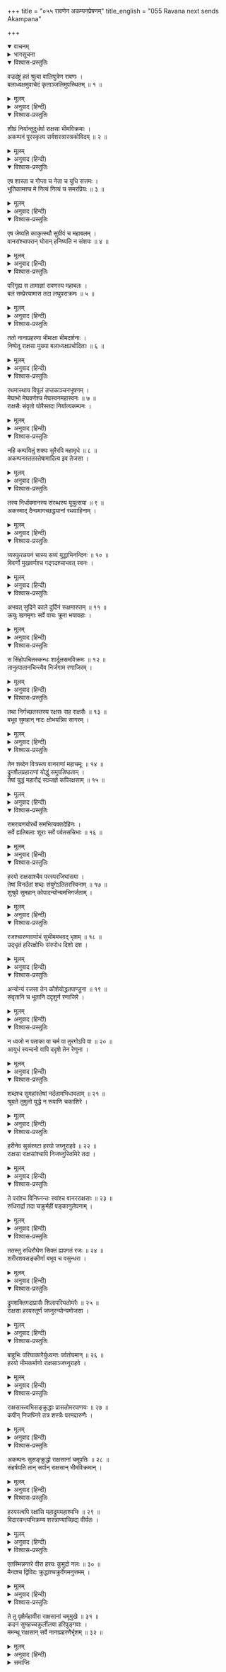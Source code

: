 +++
title = "०५५ रावणेन अकम्पनप्रेषणम्"
title_english = "055 Ravana next sends Akampana"

+++
<details open><summary>वाचनम्</summary>
<div caption="श्रीराम-हरिसीताराममूर्ति-घनपाठिभ्यां वचनम्" class="audioEmbed" src="https://archive.org/download/Ramayana-recitation-Sriram-harisItArAmamUrti-Ghanapaati-v2/Kanda_6/Kanda_6_YK-055-Ravana_next_sends_Akampana_0.mp3"></div>
</details>

<details><summary>भागसूचना</summary>

55. रावणकी आज्ञासे अकम्पन आदि राक्षसोंका युद्धमें आना और वानरोंके साथ उनका घोर युद्ध
</details>

<details open><summary>विश्वास-प्रस्तुतिः</summary>

वज्रदंष्ट्रं हतं श्रुत्वा वालिपुत्रेण रावणः ।  
बलाध्यक्षमुवाचेदं कृताञ्जलिमुपस्थितम् ॥ १ ॥
</details>

<details><summary>मूलम्</summary>

वज्रदंष्ट्रं हतं श्रुत्वा वालिपुत्रेण रावणः ।  
बलाध्यक्षमुवाचेदं कृताञ्जलिमुपस्थितम् ॥ १ ॥
</details>

<details><summary>अनुवाद (हिन्दी)</summary>

वालिपुत्र अङ्गदके हाथसे वज्रदंष्ट्रके मारे जानेका समाचार सुनकर रावणने हाथ जोड़कर अपने पास खड़े हुए सेनापति प्रहस्तसे कहा— ॥ १ ॥
</details>

<details open><summary>विश्वास-प्रस्तुतिः</summary>

शीघ्रं निर्यान्तुदुर्धर्षा राक्षसा भीमविक्रमाः ।  
अकम्पनं पुरस्कृत्य सर्वशस्त्रास्त्रकोविदम् ॥ २ ॥
</details>

<details><summary>मूलम्</summary>

शीघ्रं निर्यान्तुदुर्धर्षा राक्षसा भीमविक्रमाः ।  
अकम्पनं पुरस्कृत्य सर्वशस्त्रास्त्रकोविदम् ॥ २ ॥
</details>

<details><summary>अनुवाद (हिन्दी)</summary>

‘अकम्पन सम्पूर्ण अस्त्र-शस्त्रोंके ज्ञाता हैं, अतः उन्हींको आगे करके भयंकर पराक्रमी दुर्धर्ष राक्षस शीघ्र यहाँसे युद्धके लिये जायँ ॥ २ ॥
</details>

<details open><summary>विश्वास-प्रस्तुतिः</summary>

एष शास्ता च गोप्ता च नेता च युधि सत्तमः ।  
भूतिकामश्च मे नित्यं नित्यं च समरप्रियः ॥ ३ ॥
</details>

<details><summary>मूलम्</summary>

एष शास्ता च गोप्ता च नेता च युधि सत्तमः ।  
भूतिकामश्च मे नित्यं नित्यं च समरप्रियः ॥ ३ ॥
</details>

<details><summary>अनुवाद (हिन्दी)</summary>

‘अकम्पनको युद्ध सदा ही प्रिय है । ये सर्वदा मेरी उन्नति चाहते हैं । इन्हें युद्धमें एक श्रेष्ठ योद्धा माना गया है । ये शत्रुओंको दण्ड देने, अपने सैनिकोंकी रक्षा करने तथा रणभूमिमें सेनाका संचालन करनेमें समर्थ हैं ॥ ३ ॥
</details>

<details open><summary>विश्वास-प्रस्तुतिः</summary>

एष जेष्यति काकुत्स्थौ सुग्रीवं च महाबलम् ।  
वानरांश्चापरान् घोरान् हनिष्यति न संशयः ॥ ४ ॥
</details>

<details><summary>मूलम्</summary>

एष जेष्यति काकुत्स्थौ सुग्रीवं च महाबलम् ।  
वानरांश्चापरान् घोरान् हनिष्यति न संशयः ॥ ४ ॥
</details>

<details><summary>अनुवाद (हिन्दी)</summary>

‘अकम्पन दोनों भाई श्रीराम और लक्ष्मणको तथा महाबली सुग्रीवको भी परास्त कर देंगे और दूसरे-दूसरे भयानक वानरोंका भी संहार कर डालेंगे, इसमें संशय नहीं है’ ॥ ४ ॥
</details>

<details open><summary>विश्वास-प्रस्तुतिः</summary>

परिगृह्य स तामाज्ञां रावणस्य महाबलः ।  
बलं सम्प्रेरयामास तदा लघुपराक्रमः ॥ ५ ॥
</details>

<details><summary>मूलम्</summary>

परिगृह्य स तामाज्ञां रावणस्य महाबलः ।  
बलं सम्प्रेरयामास तदा लघुपराक्रमः ॥ ५ ॥
</details>

<details><summary>अनुवाद (हिन्दी)</summary>

रावणकी उस आज्ञाको शिरोधार्य करके शीघ्र-पराक्रमी महाबली सेनाध्यक्षने उस समय युद्धके लिये सेना भेजी ॥ ५ ॥
</details>

<details open><summary>विश्वास-प्रस्तुतिः</summary>

ततो नानाप्रहरणा भीमाक्षा भीमदर्शनाः ।  
निष्पेतू राक्षसा मुख्या बलाध्यक्षप्रचोदिताः ॥ ६ ॥
</details>

<details><summary>मूलम्</summary>

ततो नानाप्रहरणा भीमाक्षा भीमदर्शनाः ।  
निष्पेतू राक्षसा मुख्या बलाध्यक्षप्रचोदिताः ॥ ६ ॥
</details>

<details><summary>अनुवाद (हिन्दी)</summary>

सेनापतिसे प्रेरित हो भयानक नेत्रोंवाले मुख्य-मुख्य भयंकर राक्षस नाना प्रकारके अस्त्र-शस्त्र लिये नगरसे बाहर निकले ॥ ६ ॥
</details>

<details open><summary>विश्वास-प्रस्तुतिः</summary>

रथमास्थाय विपुलं तप्तकाञ्चनभूषणम् ।  
मेघाभो मेघवर्णश्च मेघस्वनमहास्वनः ॥ ७ ॥  
राक्षसैः संवृतो घोरैस्तदा निर्यात्यकम्पनः ।
</details>

<details><summary>मूलम्</summary>

रथमास्थाय विपुलं तप्तकाञ्चनभूषणम् ।  
मेघाभो मेघवर्णश्च मेघस्वनमहास्वनः ॥ ७ ॥  
राक्षसैः संवृतो घोरैस्तदा निर्यात्यकम्पनः ।
</details>

<details><summary>अनुवाद (हिन्दी)</summary>

उसी समय तपे हुए सोनेसे विभूषित विशाल रथपर आरूढ़ हो घोर राक्षसोंसे घिरा हुआ अकम्पन भी निकला । वह मेघके समान विशाल था, मेघके समान ही उसका रंग था और मेघके ही तुल्य उसकी गर्जना थी ॥ ७ १/२ ॥
</details>

<details open><summary>विश्वास-प्रस्तुतिः</summary>

नहि कम्पयितुं शक्यः सुरैरपि महामृधे ॥ ८ ॥  
अकम्पनस्ततस्तेषामादित्य इव तेजसा ।
</details>

<details><summary>मूलम्</summary>

नहि कम्पयितुं शक्यः सुरैरपि महामृधे ॥ ८ ॥  
अकम्पनस्ततस्तेषामादित्य इव तेजसा ।
</details>

<details><summary>अनुवाद (हिन्दी)</summary>

महासमरमें देवता भी उसे कम्पित नहीं कर सकते थे, इसीलिये वह अकम्पन नामसे विख्यात था और राक्षसोंमें सूर्यके समान तेजस्वी था ॥ ८ १/२ ॥
</details>

<details open><summary>विश्वास-प्रस्तुतिः</summary>

तस्य निर्धावमानस्य संरब्धस्य युयुत्सया ॥ ९ ॥  
अकस्माद् दैन्यमागच्छद्धयानां रथवाहिनाम् ।
</details>

<details><summary>मूलम्</summary>

तस्य निर्धावमानस्य संरब्धस्य युयुत्सया ॥ ९ ॥  
अकस्माद् दैन्यमागच्छद्धयानां रथवाहिनाम् ।
</details>

<details><summary>अनुवाद (हिन्दी)</summary>

रोषावेशसे भरकर युद्धकी इच्छासे धावा करनेवाले अकम्पनके रथमें जुते हुए घोड़ोंका मन अकस्मात् दीनभावको प्राप्त हो गया ॥ ९ १/२ ॥
</details>

<details open><summary>विश्वास-प्रस्तुतिः</summary>

व्यस्फुरन्नयनं चास्य सव्यं युद्धाभिनन्दिनः ॥ १० ॥  
विवर्णो मुखवर्णश्च गद‍्गदश्चाभवत् स्वनः ।
</details>

<details><summary>मूलम्</summary>

व्यस्फुरन्नयनं चास्य सव्यं युद्धाभिनन्दिनः ॥ १० ॥  
विवर्णो मुखवर्णश्च गद‍्गदश्चाभवत् स्वनः ।
</details>

<details><summary>अनुवाद (हिन्दी)</summary>

यद्यपि अकम्पन युद्धका अभिनन्दन करनेवाला था, तथापि उस समय उसकी बायीं आँख फड़कने लगी । मुखकी कान्ति फीकी पड़ गयी और वाणी गद‍्गद हो गयी ॥
</details>

<details open><summary>विश्वास-प्रस्तुतिः</summary>

अभवत् सुदिने काले दुर्दिनं रूक्षमारुतम् ॥ ११ ॥  
ऊचुः खगमृगाः सर्वे वाचः क्रूरा भयावहाः ।
</details>

<details><summary>मूलम्</summary>

अभवत् सुदिने काले दुर्दिनं रूक्षमारुतम् ॥ ११ ॥  
ऊचुः खगमृगाः सर्वे वाचः क्रूरा भयावहाः ।
</details>

<details><summary>अनुवाद (हिन्दी)</summary>

यद्यपि वह समय सुदिनका था, तथापि सहसा रूखी हवासे युक्त दुर्दिन छा गया । सभी पशु और पक्षी क्रूर एवं भयदायक बोली बोलने लगे ॥ ११ १/२ ॥
</details>

<details open><summary>विश्वास-प्रस्तुतिः</summary>

स सिंहोपचितस्कन्धः शार्दूलसमविक्रमः ॥ १२ ॥  
तानुत्पातानचिन्त्यैव निर्जगाम रणाजिरम् ।
</details>

<details><summary>मूलम्</summary>

स सिंहोपचितस्कन्धः शार्दूलसमविक्रमः ॥ १२ ॥  
तानुत्पातानचिन्त्यैव निर्जगाम रणाजिरम् ।
</details>

<details><summary>अनुवाद (हिन्दी)</summary>

अकम्पनके कन्धे सिंहके समान पुष्ट थे । उसका पराक्रम व्याघ्रके समान था । वह पूर्वोक्त उत्पातोंकी कोई परवा न करके रणभूमिकी ओर चला ॥ १२ १/२ ॥
</details>

<details open><summary>विश्वास-प्रस्तुतिः</summary>

तथा निर्गच्छतस्तस्य रक्षसः सह राक्षसैः ॥ १३ ॥  
बभूव सुमहान् नादः क्षोभयन्निव सागरम् ।
</details>

<details><summary>मूलम्</summary>

तथा निर्गच्छतस्तस्य रक्षसः सह राक्षसैः ॥ १३ ॥  
बभूव सुमहान् नादः क्षोभयन्निव सागरम् ।
</details>

<details><summary>अनुवाद (हिन्दी)</summary>

जिस समय वह राक्षस दूसरे राक्षसोंके साथ लङ्कासे निकला, उस समय ऐसा महान् कोलाहल हुआ कि समुद्रमें भी हलचल-सी मच गयी ॥ १३ १/२ ॥
</details>

<details open><summary>विश्वास-प्रस्तुतिः</summary>

तेन शब्देन वित्रस्ता वानराणां महाचमूः ॥ १४ ॥  
द्रुमशैलप्रहाराणां योद्धुं समुपतिष्ठताम् ।  
तेषां युद्धं महारौद्रं सञ्जज्ञे कपिरक्षसाम् ॥ १५ ॥
</details>

<details><summary>मूलम्</summary>

तेन शब्देन वित्रस्ता वानराणां महाचमूः ॥ १४ ॥  
द्रुमशैलप्रहाराणां योद्धुं समुपतिष्ठताम् ।  
तेषां युद्धं महारौद्रं सञ्जज्ञे कपिरक्षसाम् ॥ १५ ॥
</details>

<details><summary>अनुवाद (हिन्दी)</summary>

उस महान् कोलाहलसे वानरोंकी वह विशाल सेना भयभीत हो गयी । युद्धके लिये उपस्थित हो वृक्षों और शैल-शिखरोंका प्रहार करनेवाले उन वानरों और राक्षसोंमें महाभयंकर युद्ध होने लगा ॥ १४-१५ ॥
</details>

<details open><summary>विश्वास-प्रस्तुतिः</summary>

रामरावणयोरर्थे समभित्यक्तदेहिनः ।  
सर्वे ह्यतिबलाः शूराः सर्वे पर्वतसन्निभाः ॥ १६ ॥
</details>

<details><summary>मूलम्</summary>

रामरावणयोरर्थे समभित्यक्तदेहिनः ।  
सर्वे ह्यतिबलाः शूराः सर्वे पर्वतसन्निभाः ॥ १६ ॥
</details>

<details><summary>अनुवाद (हिन्दी)</summary>

श्रीराम और रावणके निमित्त आत्मत्यागके लिये उद्यत हुए वे समस्त शूरवीर अत्यन्त बलशाली और पर्वतके समान विशालकाय थे ॥ १६ ॥
</details>

<details open><summary>विश्वास-प्रस्तुतिः</summary>

हरयो राक्षसाश्चैव परस्परजिघांसया ।  
तेषां विनर्दतां शब्दः संयुगेऽतितरस्विनाम् ॥ १७ ॥  
शुश्रुवे सुमहान् कोपादन्योन्यमभिगर्जताम् ।
</details>

<details><summary>मूलम्</summary>

हरयो राक्षसाश्चैव परस्परजिघांसया ।  
तेषां विनर्दतां शब्दः संयुगेऽतितरस्विनाम् ॥ १७ ॥  
शुश्रुवे सुमहान् कोपादन्योन्यमभिगर्जताम् ।
</details>

<details><summary>अनुवाद (हिन्दी)</summary>

वानर तथा राक्षस एक-दूसरेके वधकी इच्छासे वहाँ एकत्र हुए थे । वे युद्धस्थलमें अत्यन्त वेगशाली थे । कोलाहल करते और एक-दूसरेको लक्ष्य करके क्रोधपूर्वक गर्जते थे । उनका महान् शब्द सुदूरतक सुनायी देता था ॥ १७ १/२ ॥
</details>

<details open><summary>विश्वास-प्रस्तुतिः</summary>

रजश्चारुणवर्णाभं सुभीममभवद् भृशम् ॥ १८ ॥  
उद‍्धृतं हरिरक्षोभिः संरुरोध दिशो दश ।
</details>

<details><summary>मूलम्</summary>

रजश्चारुणवर्णाभं सुभीममभवद् भृशम् ॥ १८ ॥  
उद‍्धृतं हरिरक्षोभिः संरुरोध दिशो दश ।
</details>

<details><summary>अनुवाद (हिन्दी)</summary>

वानरों और राक्षसोंद्वारा उड़ायी गयी लाल रंगकी धूल बड़ी भयंकर जान पड़ती थी । उसने दसों दिशाओंको आच्छादित कर लिया था ॥ १८ १/२ ॥
</details>

<details open><summary>विश्वास-प्रस्तुतिः</summary>

अन्योन्यं रजसा तेन कौशेयोद्धतपाण्डुना ॥ १९ ॥  
संवृतानि च भूतानि ददृशुर्न रणाजिरे ।
</details>

<details><summary>मूलम्</summary>

अन्योन्यं रजसा तेन कौशेयोद्धतपाण्डुना ॥ १९ ॥  
संवृतानि च भूतानि ददृशुर्न रणाजिरे ।
</details>

<details><summary>अनुवाद (हिन्दी)</summary>

परस्पर उड़ायी हुई वह धूल हिलते हुए रेशमी वस्त्रके समान पाण्डुवर्णकी दिखायी देती थी । उसके द्वारा समराङ्गणमें समस्त प्राणी ढक गये थे । अतः वानर और राक्षस उन्हें देख नहीं पाते थे ॥ १९ १/२ ॥
</details>

<details open><summary>विश्वास-प्रस्तुतिः</summary>

न ध्वजो न पताका वा चर्म वा तुरगोऽपि वा ॥ २० ॥  
आयुधं स्यन्दनो वापि ददृशे तेन रेणुना ।
</details>

<details><summary>मूलम्</summary>

न ध्वजो न पताका वा चर्म वा तुरगोऽपि वा ॥ २० ॥  
आयुधं स्यन्दनो वापि ददृशे तेन रेणुना ।
</details>

<details><summary>अनुवाद (हिन्दी)</summary>

उस धूलसे आच्छादित होनेके कारण ध्वज, पताका, ढाल, घोड़ा, अस्त्र-शस्त्र अथवा रथ कोई भी वस्तु दिखायी नहीं देती थी ॥ २० १/२ ॥
</details>

<details open><summary>विश्वास-प्रस्तुतिः</summary>

शब्दश्च सुमहांस्तेषां नर्दतामभिधावताम् ॥ २१ ॥  
श्रूयते तुमुलो युद्धे न रूपाणि चकाशिरे ।
</details>

<details><summary>मूलम्</summary>

शब्दश्च सुमहांस्तेषां नर्दतामभिधावताम् ॥ २१ ॥  
श्रूयते तुमुलो युद्धे न रूपाणि चकाशिरे ।
</details>

<details><summary>अनुवाद (हिन्दी)</summary>

उन गर्जते और दौड़ते हुए प्राणियोंका महाभयंकर शब्द युद्धस्थलमें सबको सुनायी पड़ता था, परंतु उनके रूप नहीं दिखायी देते थे ॥ २१ १/२ ॥
</details>

<details open><summary>विश्वास-प्रस्तुतिः</summary>

हरीनेव सुसंरुष्टा हरयो जघ्नुराहवे ॥ २२ ॥  
राक्षसा राक्षसांश्चापि निजघ्नुस्तिमिरे तदा ।
</details>

<details><summary>मूलम्</summary>

हरीनेव सुसंरुष्टा हरयो जघ्नुराहवे ॥ २२ ॥  
राक्षसा राक्षसांश्चापि निजघ्नुस्तिमिरे तदा ।
</details>

<details><summary>अनुवाद (हिन्दी)</summary>

अन्धकारसे आच्छादित युद्धस्थलमें अत्यन्त कुपित हुए वानर वानरोंपर ही प्रहार कर बैठते थे तथा राक्षस राक्षसोंको ही मारने लगते थे ॥ २२ १/२ ॥
</details>

<details open><summary>विश्वास-प्रस्तुतिः</summary>

ते परांश्च विनिघ्नन्तः स्वांश्च वानरराक्षसाः ॥ २३ ॥  
रुधिरार्द्रां तदा चक्रुर्महीं पङ्कानुलेपनाम् ।
</details>

<details><summary>मूलम्</summary>

ते परांश्च विनिघ्नन्तः स्वांश्च वानरराक्षसाः ॥ २३ ॥  
रुधिरार्द्रां तदा चक्रुर्महीं पङ्कानुलेपनाम् ।
</details>

<details><summary>अनुवाद (हिन्दी)</summary>

अपने तथा शत्रुपक्षके योद्धाओंको मारते हुए वानरों तथा राक्षसोंने उस रणभूमिको रक्तकी धारासे भिगो दिया और वहाँ कीच मचा दी ॥ २३ १/२ ॥
</details>

<details open><summary>विश्वास-प्रस्तुतिः</summary>

ततस्तु रुधिरौघेण सिक्तं ह्यपगतं रजः ॥ २४ ॥  
शरीरशवसङ्कीर्णा बभूव च वसुन्धरा ।
</details>

<details><summary>मूलम्</summary>

ततस्तु रुधिरौघेण सिक्तं ह्यपगतं रजः ॥ २४ ॥  
शरीरशवसङ्कीर्णा बभूव च वसुन्धरा ।
</details>

<details><summary>अनुवाद (हिन्दी)</summary>

तदनन्तर रक्तके प्रवाहसे सिंच जानेके कारण वहाँकी धूल बैठ गयी और सारी युद्धभूमि लाशोंसे भर गयी ॥ २४ १/२ ॥
</details>

<details open><summary>विश्वास-प्रस्तुतिः</summary>

द्रुमशक्तिगदाप्रासैः शिलापरिघतोमरैः ॥ २५ ॥  
राक्षसा हरयस्तूर्णं जघ्नुरन्योन्यमोजसा ।
</details>

<details><summary>मूलम्</summary>

द्रुमशक्तिगदाप्रासैः शिलापरिघतोमरैः ॥ २५ ॥  
राक्षसा हरयस्तूर्णं जघ्नुरन्योन्यमोजसा ।
</details>

<details><summary>अनुवाद (हिन्दी)</summary>

वानर और राक्षस एक-दूसरेपर वृक्ष, शक्ति, गदा, प्रास, शिला, परिघ और तोमर आदिसे बलपूर्वक जल्दी-जल्दी प्रहार करने लगे ॥ २५ १/२ ॥
</details>

<details open><summary>विश्वास-प्रस्तुतिः</summary>

बाहुभिः परिघाकारैर्युध्यन्तः पर्वतोपमान् ॥ २६ ॥  
हरयो भीमकर्माणो राक्षसाञ्जघ्नुराहवे ।
</details>

<details><summary>मूलम्</summary>

बाहुभिः परिघाकारैर्युध्यन्तः पर्वतोपमान् ॥ २६ ॥  
हरयो भीमकर्माणो राक्षसाञ्जघ्नुराहवे ।
</details>

<details><summary>अनुवाद (हिन्दी)</summary>

भयंकर कर्म करनेवाले वानर अपनी परिघके समान भुजाओंद्वारा पर्वताकार राक्षसोंके साथ युद्ध करते हुए रणभूमिमें उन्हें मारने लगे ॥ २६ १/२ ॥
</details>

<details open><summary>विश्वास-प्रस्तुतिः</summary>

राक्षसास्त्वभिसङ्क्रुद्धाः प्रासतोमरपाणयः ॥ २७ ॥  
कपीन् निजघ्निरे तत्र शस्त्रैः परमदारुणैः ।
</details>

<details><summary>मूलम्</summary>

राक्षसास्त्वभिसङ्क्रुद्धाः प्रासतोमरपाणयः ॥ २७ ॥  
कपीन् निजघ्निरे तत्र शस्त्रैः परमदारुणैः ।
</details>

<details><summary>अनुवाद (हिन्दी)</summary>

उधर राक्षसलोग भी अत्यन्त कुपित हो हाथोंमें प्रास और तोमर लिये अत्यन्त भयंकर शस्त्रोंद्वारा वानरोंका वध करने लगे ॥ २७ १/२ ॥
</details>

<details open><summary>विश्वास-प्रस्तुतिः</summary>

अकम्पनः सुसङ्क्रुद्धो राक्षसानां चमूपतिः ॥ २८ ॥  
संहर्षयति तान् सर्वान् राक्षसान् भीमविक्रमान् ।
</details>

<details><summary>मूलम्</summary>

अकम्पनः सुसङ्क्रुद्धो राक्षसानां चमूपतिः ॥ २८ ॥  
संहर्षयति तान् सर्वान् राक्षसान् भीमविक्रमान् ।
</details>

<details><summary>अनुवाद (हिन्दी)</summary>

इस समय अधिक रोषसे भरा हुआ राक्षस-सेनापति अकम्पन भी भयानक पराक्रम प्रकट करनेवाले उन सभी राक्षसोंका हर्ष बढ़ाने लगा ॥ २८ १/२ ॥
</details>

<details open><summary>विश्वास-प्रस्तुतिः</summary>

हरयस्त्वपि रक्षांसि महाद्रुममहाश्मभिः ॥ २९ ॥  
विदारयन्त्यभिक्रम्य शस्त्राण्याच्छिद्य वीर्यतः ।
</details>

<details><summary>मूलम्</summary>

हरयस्त्वपि रक्षांसि महाद्रुममहाश्मभिः ॥ २९ ॥  
विदारयन्त्यभिक्रम्य शस्त्राण्याच्छिद्य वीर्यतः ।
</details>

<details><summary>अनुवाद (हिन्दी)</summary>

वानर भी बलपूर्वक आक्रमण करके राक्षसोंके अस्त्र-शस्त्र छीनकर बड़े-बड़े वृक्षों और शिलाओंद्वारा उन्हें विदीर्ण करने लगे ॥ २९ १/२ ॥
</details>

<details open><summary>विश्वास-प्रस्तुतिः</summary>

एतस्मिन्नन्तरे वीरा हरयः कुमुदो नलः ॥ ३० ॥  
मैन्दश्च द्विविदः क्रुद्धाश्चक्रुर्वेगमनुत्तमम् ।
</details>

<details><summary>मूलम्</summary>

एतस्मिन्नन्तरे वीरा हरयः कुमुदो नलः ॥ ३० ॥  
मैन्दश्च द्विविदः क्रुद्धाश्चक्रुर्वेगमनुत्तमम् ।
</details>

<details><summary>अनुवाद (हिन्दी)</summary>

इसी समय वीर वानर कुमुद, नल, मैन्द और द्विविदने कुपित हो अपना परम उत्तम वेग प्रकट किया ॥ ३० १/२ ॥
</details>

<details open><summary>विश्वास-प्रस्तुतिः</summary>

ते तु वृक्षैर्महावीरा राक्षसानां चमूमुखे ॥ ३१ ॥  
कदनं सुमहच्चक्रुर्लीलया हरिपुङ्गवाः ।  
ममन्थू राक्षसान् सर्वे नानाप्रहरणैर्भृशम् ॥ ३२ ॥
</details>

<details><summary>मूलम्</summary>

ते तु वृक्षैर्महावीरा राक्षसानां चमूमुखे ॥ ३१ ॥  
कदनं सुमहच्चक्रुर्लीलया हरिपुङ्गवाः ।  
ममन्थू राक्षसान् सर्वे नानाप्रहरणैर्भृशम् ॥ ३२ ॥
</details>

<details><summary>अनुवाद (हिन्दी)</summary>

उन महावीर वानरशिरोमणियोंने युद्धके मुहानेपर वृक्षोंद्वारा खेल-खेलमें ही राक्षसोंका बड़ा भारी संहार किया । उन सबने नाना प्रकारके अस्त्र-शस्त्रोंद्वारा राक्षसोंको भलीभाँति मथ डाला ॥ ३१-३२ ॥
</details>

<details><summary>समाप्तिः</summary>

इत्यार्षे श्रीमद्रामायणे वाल्मीकीये आदिकाव्ये युद्धकाण्डे पञ्चपञ्चाशः सर्गः ॥ ५५ ॥  
इस प्रकार श्रीवाल्मीकिनिर्मित आर्षरामायण आदिकाव्यके युद्धकाण्डमें पचपनवाँ सर्ग पूरा हुआ ॥ ५५ ॥
</details>

